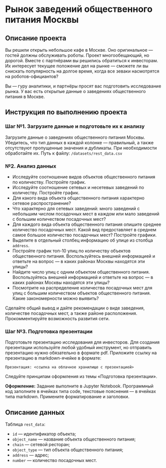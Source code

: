 # Рынок заведений общественного питания Москвы

## Описание проекта
Вы решили открыть небольшое кафе в Москве. Оно оригинальное — гостей должны обслуживать роботы. Проект многообещающий, но дорогой. Вместе с партнёрами вы решились обратиться к инвесторам. Их интересует текущее положение дел на рынке — сможете ли вы снискать популярность на долгое время, когда все зеваки насмотрятся на роботов-официантов?

Вы — гуру аналитики, и партнёры просят вас подготовить исследование рынка. У вас есть открытые данные о заведениях общественного питания в Москве.

## Инструкция по выполнению проекта

### Шаг №1. Загрузите данные и подготовьте их к анализу
Загрузите данные о заведениях общественного питания Москвы. Убедитесь, что тип данных в каждой колонке — правильный, а также отсутствуют пропущенные значения и дубликаты. При необходимости обработайте их.
Путь к файлу: `/datasets/rest_data.csv`

### №2. Анализ данных
* Исследуйте соотношение видов объектов общественного питания по количеству. Постройте график.
* Исследуйте соотношение сетевых и несетевых заведений по количеству. Постройте график.
* Для какого вида объекта общественного питания характерно сетевое распространение?
* Что характерно для сетевых заведений: много заведений с небольшим числом посадочных мест в каждом или мало заведений с большим количеством посадочных мест?
* Для каждого вида объекта общественного питания опишите среднее количество посадочных мест. Какой вид предоставляет в среднем самое большое количество посадочных мест? Постройте графики.
* Выделите в отдельный столбец информацию об улице из столбца `address`.
* Постройте график топ-10 улиц по количеству объектов общественного питания. Воспользуйтесь внешней информацией и ответьте на вопрос — в каких районах Москвы находятся эти улицы?
* Найдите число улиц с одним объектом общественного питания. Воспользуйтесь внешней информацией и ответьте на вопрос — в каких районах Москвы находятся эти улицы?
* Посмотрите на распределение количества посадочных мест для улиц с большим количеством объектов общественного питания. Какие закономерности можно выявить?

Сделайте общий вывод и дайте рекомендации о виде заведения, количестве посадочных мест, а также районе расположения. Прокомментируйте возможность развития сети.

### Шаг №3. Подготовка презентации
Подготовьте презентацию исследования для инвесторов. Для создания презентации используйте любой удобный инструмент, но отправить презентацию нужно обязательно в формате pdf. Приложите ссылку на презентацию в markdown-ячейке в формате:

`Презентация: <ссылка на облачное хранилище с презентацией> `

Следуйте принципам оформления из темы «Подготовка презентации».

**Оформление:** Задание выполните в Jupyter Notebook. Программный код заполните в ячейках типа code, текстовые пояснения — в ячейках типа markdown. Примените форматирование и заголовки.

## Описание данных

Таблица `rest_data`:
* `id` — идентификатор объекта;
* `object_name` — название объекта общественного питания;
* `chain` — сетевой ресторан;
* `object_type` — тип объекта общественного питания;
* `address` — адрес;
* `number` — количество посадочных мест.
